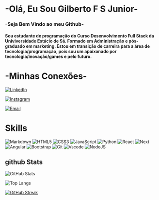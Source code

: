 # -Olá, Eu Sou Gilberto F S Junior-

### -Seja Bem Vindo ao meu Github-

#### Sou estudante de programação do Curso Desenvolvimento Full Stack da Univiversidade Estácio de Sá. Formado em Administração e pós-graduado em marketing. Estou em transição de carreira para a área de tecnologia/programação, pois sou um apaixonado por tecnologia/inovação/games e pelo futuro.

# -Minhas Conexões-

[![LinkedIn](https://img.shields.io/badge/LinkedIn-c0b283?style=for-the-badge&logo=linkedin&logoColor=white)](https://www.linkedin.com/in/gilberto-ferreira-jr/)

[![Instagram](https://img.shields.io/badge/-Instagram-dcd0c0?style=for-the-badge&logo=instagram&logoColor=white)](https://www.instagram.com/gilberto_dev2/)

[![Email](https://img.shields.io/badge/-Email-373737?style=for-the-badge&logo=microsoft-outlook&logoColor=007BFF)](mailto:gilberto.tnt@hotmail.com)

# Skills

![Markdown](https://img.shields.io/badge/Markdown-dcd0c0?style=for-the-badge&logo=markdown)
![HTML5](https://img.shields.io/badge/HTML5-dcd0c0?style=for-the-badge&logo=html5&logoColor=white)
![CSS3](https://img.shields.io/badge/CSS3-dcd0c0?style=for-the-badge&logo=css3&logoColor=white)
![JavaScript](https://img.shields.io/badge/JavaScript-dcd0c0?style=for-the-badge&logo=javascript&logoColor=black)
![Python](https://img.shields.io/badge/python-dcd0c0?style=for-the-badge&logo=python&logoColor=373737)
![React](https://img.shields.io/badge/React-dcd0c0?style=for-the-badge&logo=react&logoColor=373737)
![Next](https://img.shields.io/badge/Next-dcd0c0?style=for-the-badge&logo=next.js&logoColor=373737)
![Angular](https://img.shields.io/badge/Angular-f4f4f4?style=for-the-badge&logo=angular&logoColor=373737)
![Bootstrap](https://img.shields.io/badge/-boostrap-f4f4f4?style=for-the-badge&logo=bootstrap&labelColor=373737)
![Git](https://img.shields.io/badge/GIT-f4f4f4?style=for-the-badge&logo=git&logoColor=373737)
![Vscode](https://img.shields.io/badge/Vscode-f4f4f4?style=for-the-badge&logo=visual-studio-code&logoColor=373737)
![NodeJS](https://img.shields.io/badge/node.js-c0b283?style=for-the-badge&logo=node.js&logoColor=373737)

## github Stats

![GitHub Stats](https://github-readme-stats.vercel.app/api?username=GilbertoFSJunior&theme=transparent&bg_color=373737&border_color=c0b283&show_icons=true&icon_color=30A3DC&title_color=f4f4f4&text_color=F4F4F4)

![Top Langs](https://github-readme-stats-git-masterrstaa-rickstaa.vercel.app/api/top-langs/?username=GilbertoFSJunior&bg_color=373737&border_color=c0b283&title_color=f4f4f4&text_color=F4F4F4)

[![GitHub Streak](https://streak-stats.demolab.com/?user=GilbertoFSJunior&theme=dcd0c0&background=373737&border=c0b283&dates=F4F4F4)](https://git.io/streak-stats)
